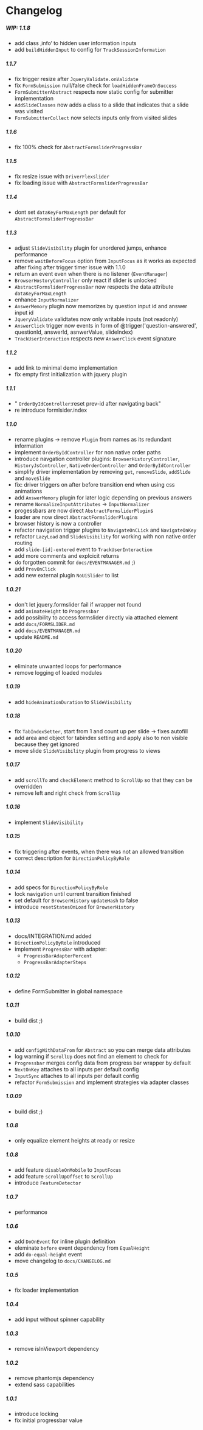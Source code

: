 # Changelog

##### WIP: 1.1.8
  * add class ‚info‘ to hidden user information inputs
  * add `buildHiddenInput` to config for `TrackSessionInformation`

##### 1.1.7
  * fix trigger resize after `JqueryValidate.onValidate`
  * fix `FormSubmission` null/false check for `loadHiddenFrameOnSuccess`
  * `FormSubmitterAbstract` respects now static config for submitter implementation
  * `AddSlideClasses` now adds a class to a slide that indicates that a slide was visited
  * `FormSubmitterCollect` now selects inputs only from visited slides

##### 1.1.6
  * fix 100% check for `AbstractFormsliderProgressBar`

##### 1.1.5
  * fix resize issue with `DriverFlexslider`
  * fix loading issue with `AbstractFormsliderProgressBar`

##### 1.1.4
  * dont set `dataKeyForMaxLength` per default for `AbstractFormsliderProgressBar`

##### 1.1.3
  * adjust `SlideVisibility` plugin for unordered jumps, enhance performance
  * remove `waitBeforeFocus` option from `InputFocus` as it works as expected after fixing after trigger timer issue with 1.1.0
  * return an event even when there is no listener (`EventManager`)
  * `BrowserHostoryController` only react if slider is unlocked
  * `AbstractFormsliderProgressBar` now respects the data attribute `dataKeyForMaxLength`
  * enhance `InputNormalizer`
  * `AnswerMemory` plugin now memorizes by question input id and answer input id
  * `JqueryValidate` validtates now only writable inputs (not readonly)
  * `AnswerClick` trigger now events in form of @trigger('question-answered', questionId, answerId, asnwerValue, slideIndex)
  * `TrackUserInteraction` respects new `AnswerClick` event signature

##### 1.1.2
  * add link to minimal demo implementation
  * fix empty first initialization with jquery plugin

##### 1.1.1
  * " `OrderByIdController`:reset prev-id after navigating back"
  * re introduce formlsider.index

##### 1.1.0
  * rename plugins -> remove `Plugin` from names as its redundant information
  * implement `OrderByIdController` for non native order paths
  * introduce navgation controller plugins: `BrowserHistoryController`, `HistoryJsController`, `NativeOrderController` and `OrderByIdController`
  * simplify driver implementation by removing `get`, `removeSlide`, `addSlide` and `moveSlide`
  * fix: driver triggers on after before transition end when using css animations
  * add `AnswerMemory` plugin for later logic depending on previous answers
  * rename `NormalizeInputAttributes` -> `InputNormalizer`
  * progessbars are now direct `AbstractFormsliderPlugin`s
  * loader are now direct `AbstractFormsliderPlugin`s
  * browser history is now a controller
  * refactor navigation trigger plugins to `NavigateOnCLick` and `NavigateOnKey`
  * refactor `LazyLoad` and `SlideVisibility` for working with non native order routing
  * add `slide-[id]-entered` event to `TrackUserInteraction`
  * add more comments and explcicit returns
  * do forgotten commit for `docs/EVENTMANAGER.md` ;)
  * add `PrevOnClick`
  * add new external plugin `NoUiSlider` to list

##### 1.0.21
  * don't let jquery.formslider fail if wrapper not found
  * add `animateHeight` to `Progressbar`
  * add possibility to access formslider directly via attached element
  * add `docs/FORMSLIDER.md`
  * add `docs/EVENTMANAGER.md`
  * update `README.md`

##### 1.0.20
  * eliminate unwanted loops for performance
  * remove logging of loaded modules

##### 1.0.19
  * add `hideAnimationDuration` to `SlideVisibility`

##### 1.0.18
  * fix `TabIndexSetter`, start from 1 and count up per slide -> fixes autofill
  * add area and object for tabindex setting and apply also to non visible because they get ignored
  * move slide `SlideVisibility` plugin from progress to views

##### 1.0.17
  * add `scrollTo` and `checkElement` method to `ScrollUp` so that they can be overridden
  * remove left and right check from `ScrollUp`

##### 1.0.16
  * implement `SlideVisibility`

##### 1.0.15
  * fix triggering after events, when there was not an allowed transition
  * correct description for `DirectionPolicyByRole`

##### 1.0.14
  * add specs for `DirectionPolicyByRole`
  * lock navigation until current transition finished
  * set default for `BrowserHistory` `updateHash` to false
  * introduce `resetStatesOnLoad` for `BrowserHistory`

##### 1.0.13
  * docs/INTEGRATION.md added
  * `DirectionPolicyByRole` introduced
  * implement `ProgressBar` with adapter:
    * `ProgressBarAdapterPercent`
    * `ProgressBarAdapterSteps`

##### 1.0.12
  * define FormSubmitter in global namespace

##### 1.0.11
  * build dist ;)

##### 1.0.10
  * add `configWithDataFrom` for `Abstract` so you can merge data attributes
  * log warning if `ScrollUp` does not find an element to check for
  * `Progressbar` merges config data from progress bar wrapper by default
  * `NextOnKey` attaches to all inputs per default config
  * `InputSync` attaches to all inputs per default config
  * refactor `FormSubmission` and implement strategies via adapter classes

##### 1.0.09
  * build dist ;)

##### 1.0.8
  * only equalize element heights at ready or resize

##### 1.0.8
  * add feature `disableOnMobile` to `InputFocus`
  * add feature `scrollUpOffset` to `ScrollUp`
  * introduce `FeatureDetector`

##### 1.0.7
  * performance

##### 1.0.6
  * add `DoOnEvent` for inline plugin definition
  * eleminate `before` event dependency from `EqualHeight`
  * add `do-equal-height` event
  * move changelog to `docs/CHANGELOG.md`

##### 1.0.5
  * fix loader implementation

##### 1.0.4
  * add input without spinner capability

##### 1.0.3
  * remove isInViewport dependency

##### 1.0.2
  * remove phantomjs dependency
  * extend sass capabilities

##### 1.0.1
  * introduce locking
  * fix initial progressbar value
